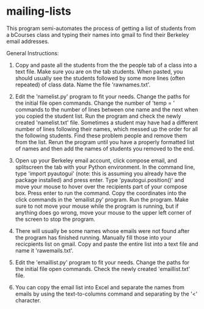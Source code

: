 # mailing-lists
This program semi-automates the process of getting a list of students from a bCourses class and typing their names into gmail to find their Berkeley email addresses.

General Instructions:
1. Copy and paste all the students from the the people tab of a class into a text file. Make sure you are on the tab students. When pasted, you should usually see the students followed by some more lines (often repeated) of class data. Name the file 'rawnames.txt'.

2. Edit the 'namelist.py' program to fit your needs. Change the paths for the initial file open commands. Change the number of 'temp = ' commands to the number of lines between one name and the next when you copied the student list. Run the program and check the newly created 'namelist.txt' file. Sometimes a student may have had a different number of lines following their names, which messed up the order for all the following students. Find these problem people and remove them from the list. Rerun the program until you have a properly formatted list of names and then add the names of students you removed to the end.

3. Open up your Berkeley email account, click compose email, and splitscreen the tab with your Python environment. In the command line, type 'import pyautogui' (note: this is assuming you already have the package installed) and press enter. Type 'pyautogui.position()' and move your mouse to hover over the recipients part of your compose box. Press enter to run the command. Copy the coordinates into the click commands in the 'emailist.py' program. Run the program. Make sure to not move your mouse while the program is running, but if anything does go wrong, move your mouse to the upper left corner of the screen to stop the program. 

4. There will usually be some names whose emails were not found after the program has finished running. Manually fill those into your recicpients list on gmail. Copy and paste the entire list into a text file and name it 'rawemails.txt'.

5. Edit the 'emaillist.py' program to fit your needs. Change the paths for the initial file open commands. Check the newly created 'emaillist.txt' file. 

6. You can copy the email list into Excel and separate the names from emails by using the text-to-columns command and separating by the '<' character. 
